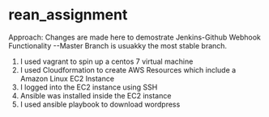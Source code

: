 # rean_assignment
Approach:
Changes are made here to demostrate Jenkins-Github Webhook Functionality 
--Master Branch is usuakky the most stable branch.
1.	I used vagrant to spin up a centos 7 virtual machine
2.	I used Cloudformation to create AWS Resources which include a Amazon Linux EC2 Instance
3.	I logged into the EC2 instance using SSH
4.	Ansible was installed inside the EC2 instance 
5.	I used ansible playbook to download wordpress

